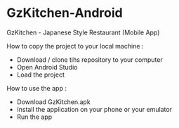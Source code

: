 # GzKitchen-Android
GzKitchen - Japanese Style Restaurant (Mobile App)

How to copy the project to your local machine :
- Download / clone tihs repository to your computer
- Open Android Studio
- Load the project

How to use the app :
- Download GzKitchen.apk
- Install the application on your phone or your emulator
- Run the app
